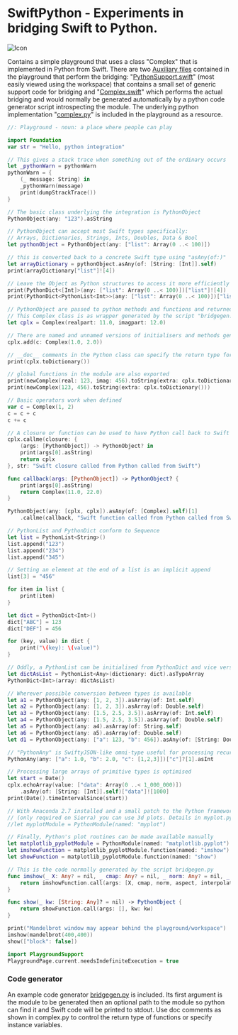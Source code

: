 # SwiftPython - Experiments in bridging Swift to Python.

![Icon](http://johnholdsworth.com/swift_python.png)

Contains a simple playground that uses a class "Complex" that is implemented in Python
from Swift. There are two [Auxiliary files](http://help.apple.com/xcode/mac/8.0/#/devfa5bea3af)
contained in the playground that perform the bridging:
"[PythonSupport.swift](SwiftPython.playground/Sources/PythonSupport.swift)" (most easily
viewed using the workspace) that contains a small set of generic support code for bridging and
"[Complex.swift](SwiftPython.playground/Sources/Complex.swift)" which performs the actual
bridging and would normally  be generated automatically by a python code generator script introspecting the
module. The underlying python implementation "[complex.py](SwiftPython.playground/Resources/complex.py)"
is included in the playground as a resource.

```Swift
//: Playground - noun: a place where people can play

import Foundation
var str = "Hello, python integration"

// This gives a stack trace when something out of the ordinary occurs
let _pythonWarn = pythonWarn
pythonWarn = {
    (_ message: String) in
    _pythonWarn(message)
    print(dumpStrackTrace())
}

// The basic class underlying the integration is PythonObject
PythonObject(any: "123").asString

// PythonObject can accept most Swift types specifically:
// Arrays, Dictionaries, Strings, Ints, Doubles, Data & Bool
let pythonObject = PythonObject(any: ["list": Array(0 ..< 100)])

// this is converted back to a concrete Swift type using "asAny(of:)"
let arrayDictionary = pythonObject.asAny(of: [String: [Int]].self)
print(arrayDictionary["list"]![4])

// Leave the Object as Python structures to access it more efficiently
print(PythonDict<[Int]>(any: ["list": Array(0 ..< 100)])["list"]![4])
print(PythonDict<PythonList<Int>>(any: ["list": Array(0 ..< 100)])["list"]![4])

// PythonObject are passed to python methods and functions and returned.
// This Complex class is as wrapper generated by the script "bridgegen.py"
let cplx = Complex(realpart: 11.0, imagpart: 12.0)

// There are named and unnamed versions of initialisers and methods generated
cplx.add(c: Complex(1.0, 2.0))

// __doc__ comments in the Python class can specify the return type for "asAny"
print(cplx.toDictionary())

// global functions in the module are also exported
print(newComplex(real: 123, imag: 456).toString(extra: cplx.toDictionary()))
print(newComplex(123, 456).toString(extra: cplx.toDictionary()))

// Basic operators work when defined
var c = Complex(1, 2)
c = c + c
c += c

// A closure or function can be used to have Python call back to Swift
cplx.callme(closure: {
    (args: [PythonObject]) -> PythonObject? in
    print(args[0].asString)
    return cplx
}, str: "Swift closure called from Python called from Swift")

func callback(args: [PythonObject]) -> PythonObject? {
    print(args[0].asString)
    return Complex(11.0, 22.0)
}

PythonObject(any: [cplx, cplx]).asAny(of: [Complex].self)[1]
    .callme(callback, "Swift function called from Python called from Swift")

// PythonList and PythonDict conform to Sequence
let list = PythonList<String>()
list.append("123")
list.append("234")
list.append("345")

// Setting an element at the end of a list is an implicit append
list[3] = "456"

for item in list {
    print(item)
}

let dict = PythonDict<Int>()
dict["ABC"] = 123
dict["DEF"] = 456

for (key, value) in dict {
    print("\(key): \(value)")
}

// Oddly, a PythonList can be initialised from PythonDict and vice versa
let dictAsList = PythonList<Any>(dictionary: dict).asTypeArray
PythonDict<Int>(array: dictAsList)

// Wherever possible conversion between types is available
let a1 = PythonObject(any: [1, 2, 3]).asArray(of: Int.self)
let a2 = PythonObject(any: [1, 2, 3]).asArray(of: Double.self)
let a3 = PythonObject(any: [1.5, 2.5, 3.5]).asArray(of: Int.self)
let a4 = PythonObject(any: [1.5, 2.5, 3.5]).asArray(of: Double.self)
let a5 = PythonObject(any: a4).asArray(of: String.self)
let a6 = PythonObject(any: a5).asArray(of: Double.self)
let d1 = PythonObject(any: ["a": 123, "b": 456]).asAny(of: [String: Double].self)

// "PythonAny" is SwiftyJSON-like omni-type useful for processing recursive data
PythonAny(any: ["a": 1.0, "b": 2.0, "c": [1,2,3]])["c"]?[1].asInt

// Processing large arrays of primitive types is optimised
let start = Date()
cplx.echoArray(value: ["data": Array(0 ..< 1_000_000)])
    .asAny(of: [String: [Int]].self)["data"]![1000]
print(Date().timeIntervalSince(start))

// With Anaconda 2.7 installed and a small patch to the Python framework
// (only required on Sierra) you can use 3d plots. Details in myplot.py:
//let myplotModule = PythonModule(named: "myplot")

// Finally, Python's plot routines can be made available manually
let matplotlib_pyplotModule = PythonModule(named: "matplotlib.pyplot")
let imshowFunction = matplotlib_pyplotModule.function(named: "imshow")
let showFunction = matplotlib_pyplotModule.function(named: "show")

// This is the code normally generated by the script bridgegen.py
func imshow(_ X: Any? = nil, _ cmap: Any? = nil, _ norm: Any? = nil, _ aspect: Any? = nil, _ interpolation: Any? = nil, _ alpha: Any? = nil, _ vmin: Any? = nil, _ vmax: Any? = nil, _ origin: Any? = nil, _ extent: Any? = nil, _ shape: Any? = nil, _ filternorm: Any = 1, _ filterrad: Any = 4.0, _ imlim: Any? = nil, _ resample: Any? = nil, _ url: Any? = nil, _ hold: Any? = nil, kw: [String: Any]? = nil) -> PythonObject {
    return imshowFunction.call(args: [X, cmap, norm, aspect, interpolation, alpha, vmin, vmax, origin, extent, shape, filternorm, filterrad, imlim, resample, url, hold], kw: kw)
}

func show(_ kw: [String: Any]? = nil) -> PythonObject {
    return showFunction.call(args: [], kw: kw)
}

print("Mandelbrot window may appear behind the playground/workspace")
imshow(mandelbrot(400,400))
show(["block": false])

import PlaygroundSupport
PlaygroundPage.current.needsIndefiniteExecution = true
```

### Code generator

An example code generator [bridgegen.py](bridgegen.py) is included. Its first argument
is the module to be generated then an optional path to the module so python can find it and
Swift code will be printed to stdout. Use doc comments as shown in complex.py to control
the return type of functions or specify instance variables.
